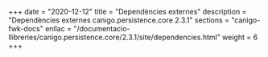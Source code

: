 +++
date        = "2020-12-12"
title       = "Dependències externes"
description = "Dependències externes canigo.persistence.core 2.3.1"
sections    = "canigo-fwk-docs"
enllac		= "/documentacio-llibreries/canigo.persistence.core/2.3.1/site/dependencies.html"
weight		= 6
+++
